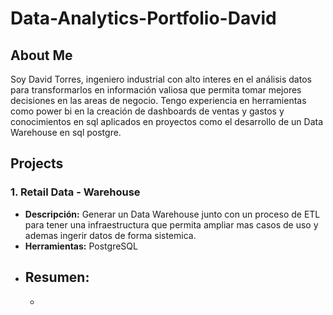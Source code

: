 # Data-Analytics-Portfolio-David
## About Me
Soy David Torres, ingeniero industrial con alto interes en el análisis datos para transformarlos en información valiosa que permita tomar mejores decisiones en las areas de negocio. Tengo experiencia en herramientas como power bi en la creación de dashboards de ventas y gastos y conocimientos en sql aplicados en proyectos como el desarrollo de un Data Warehouse en sql postgre.

## Projects

### 1. Retail Data - Warehouse
- **Descripción:** Generar un Data Warehouse junto con un proceso de ETL para tener una infraestructura que permita ampliar mas casos de uso y ademas ingerir datos de forma sistemica.
- **Herramientas:** PostgreSQL
- **Resumen:**
  - 
  - 
